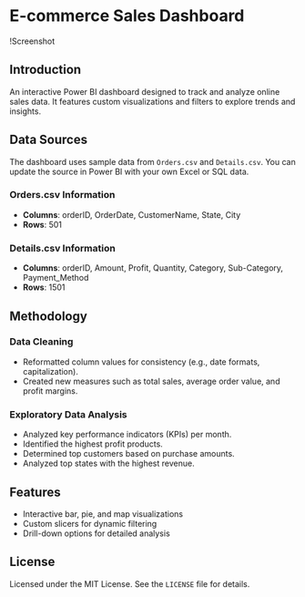 # E-commerce Sales Dashboard

!Screenshot

## Introduction
An interactive Power BI dashboard designed to track and analyze online sales data. It features custom visualizations and filters to explore trends and insights.

## Data Sources
The dashboard uses sample data from `Orders.csv` and `Details.csv`. You can update the source in Power BI with your own Excel or SQL data.

### Orders.csv Information
- **Columns**: orderID, OrderDate, CustomerName, State, City
- **Rows**: 501

### Details.csv Information
- **Columns**: orderID, Amount, Profit, Quantity, Category, Sub-Category, Payment_Method
- **Rows**: 1501

## Methodology

### Data Cleaning
- Reformatted column values for consistency (e.g., date formats, capitalization).
- Created new measures such as total sales, average order value, and profit margins.

### Exploratory Data Analysis
- Analyzed key performance indicators (KPIs) per month.
- Identified the highest profit products.
- Determined top customers based on purchase amounts.
- Analyzed top states with the highest revenue.

## Features
- Interactive bar, pie, and map visualizations
- Custom slicers for dynamic filtering
- Drill-down options for detailed analysis

## License
Licensed under the MIT License. See the `LICENSE` file for details.
